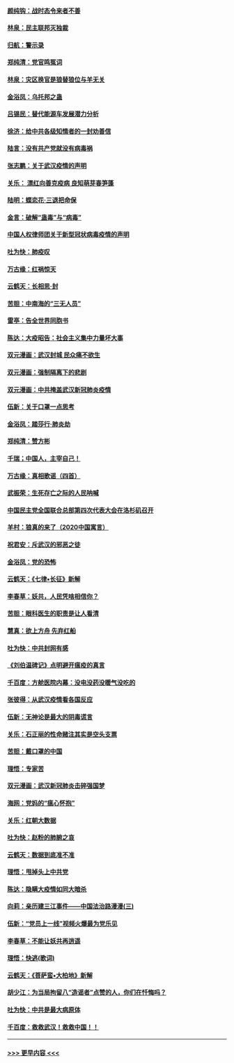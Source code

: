#### [颜纯钩：战时态令来者不善](../pages/nsc993/n11872011.md?t=02161322) 
#### [林泉：民主联邦灭独裁](../pages/nsc993/n11870998.md?t=02161322) 
#### [归航：警示录](../pages/nsc993/n11870963.md?t=02161322) 
#### [郑纯清：党官鸣冤词](../pages/nsc993/n11870938.md?t=02161322) 
#### [林泉：灾区换官是狼替狼位与羊无关](../pages/nsc993/n11870896.md?t=02161322) 
#### [金浴凤：乌托邦之蛊](../pages/nsc993/n11870879.md?t=02161322) 
#### [吕锡民：替代能源车发展潜力分析](../pages/nsc993/n11870656.md?t=02161322) 
#### [徐济：给中共各级知情者的一封劝善信](../pages/nsc993/n11868561.md?t=02161322) 
#### [陆言：没有共产党就没有病毒祸](../pages/nsc993/n11868232.md?t=02161322) 
#### [张志鹏：关于武汉疫情的声明](../pages/nsc993/n11867182.md?t=02161322) 
#### [关乐： 漂红向善克疫病 良知萌芽春笋蓬](../pages/nsc993/n11865710.md?t=02161322) 
#### [陆明：蝶恋花‧三退把命保](../pages/nsc993/n11865673.md?t=02161322) 
#### [金言：破解“蛊毒”与“病毒”](../pages/nsc993/n11864103.md?t=02161322) 
#### [中国人权律师团关于新型冠状病毒疫情的声明](../pages/nsc993/n11864249.md?t=02161322) 
#### [吐为快：肺疫叹](../pages/nsc993/n11864027.md?t=02161322) 
#### [万古缘：红祸惊天](../pages/nsc993/n11864079.md?t=02161322) 
#### [云鹤天：长相思‧封](../pages/nsc993/n11864006.md?t=02161322) 
#### [苦胆：中南海的“三无人员”](../pages/nsc993/n11862997.md?t=02161322) 
#### [雷亭：告全世界同胞书](../pages/nsc993/n11862572.md?t=02161322) 
#### [陈达：大疫昭告：社会主义集中力量坏大事](../pages/nsc993/n11859419.md?t=02161322) 
#### [双元漫画：武汉封城 民众痛不欲生](../pages/nsc993/n11859287.md?t=02161322) 
#### [双元漫画：强制隔离下的悲剧](../pages/nsc993/n11859244.md?t=02161322) 
#### [双元漫画：中共掩盖武汉新冠肺炎疫情](../pages/nsc993/n11858249.md?t=02161322) 
#### [伍新：关于口罩一点思考](../pages/nsc993/n11859195.md?t=02161322) 
#### [金浴凤：踏莎行‧肺炎劫](../pages/nsc993/n11858227.md?t=02161322) 
#### [郑纯清：赞方彬](../pages/nsc993/n11856803.md?t=02161322) 
#### [千瑞；中国人，主宰自己！](../pages/nsc993/n11856793.md?t=02161322) 
#### [万古缘：真相歌谣（四首）](../pages/nsc993/n11856263.md?t=02161322) 
#### [武振荣：生死存亡之际的人民呐喊](../pages/nsc993/n11856256.md?t=02161322) 
#### [中国民主党全国联合总部第四次代表大会在洛杉矶召开](../pages/nsc993/n11856344.md?t=02161322) 
#### [羊村：狼真的来了（2020中国寓言）](../pages/nsc993/n11856229.md?t=02161322) 
#### [祝君安：斥武汉的邪恶之徒](../pages/nsc993/n11855861.md?t=02161322) 
#### [金浴凤：党的恐怖](../pages/nsc993/n11855849.md?t=02161322) 
#### [云鹤天：《七律▪长征》新解](../pages/nsc993/n11855479.md?t=02161322) 
#### [李春草：妖共，人民凭啥相信你？](../pages/nsc993/n11855196.md?t=02161322) 
#### [苦胆：眼科医生的职责是让人看清](../pages/nsc993/n11853840.md?t=02161322) 
#### [慧真：欲上方舟 先弃红船](../pages/nsc993/n11853483.md?t=02161322) 
#### [吐为快：中共封网有感](../pages/nsc993/n11852575.md?t=02161322) 
#### [《刘伯温碑记》点明避开瘟疫的真言](../pages/nsc993/n11852128.md?t=02161322) 
#### [千百度：方舱医院内幕：没电没药没暖气没吃的](../pages/nsc993/n11850211.md?t=02161322) 
#### [张彼得：从武汉疫情看各国反应](../pages/nsc993/n11850102.md?t=02161322) 
#### [伍新：无神论是最大的阴毒谎言](../pages/nsc993/n11846129.md?t=02161322) 
#### [关乐：石正丽的性命赌注其实是空头支票](../pages/nsc993/n11846109.md?t=02161322) 
#### [苦胆：戴口罩的中国](../pages/nsc993/n11845576.md?t=02161322) 
#### [理悟：专家苦](../pages/nsc993/n11845564.md?t=02161322) 
#### [双元漫画：武汉新冠肺炎击碎强国梦](../pages/nsc993/n11843320.md?t=02161322) 
#### [海网：党妈的“瘟心怀抱”](../pages/nsc993/n11840740.md?t=02161322) 
#### [关乐：红朝大数据](../pages/nsc993/n11840675.md?t=02161322) 
#### [吐为快：赵粉的肺腑之哀](../pages/nsc993/n11840618.md?t=02161322) 
#### [云鹤天：数据到底准不准](../pages/nsc993/n11840325.md?t=02161322) 
#### [理悟：甩掉头上中共党](../pages/nsc993/n11838826.md?t=02161322) 
#### [陈达：隐瞒大疫情如同大暗杀](../pages/nsc993/n11838771.md?t=02161322) 
#### [向莉：亲历建三江事件——中国法治路漫漫(三)](../pages/nsc993/n11831825.md?t=02161322) 
#### [伍新：“党员上一线”视频火爆最为党乐见](../pages/nsc993/n11838200.md?t=02161322) 
#### [李春草：不能让妖共再逍遥](../pages/nsc993/n11838102.md?t=02161322) 
#### [理悟：快逃(歌词)](../pages/nsc993/n11838083.md?t=02161322) 
#### [云鹤天：《菩萨蛮▪大柏地》新解](../pages/nsc993/n11838059.md?t=02161322) 
#### [胡少江：为当局拘留八“造谣者”点赞的人，你们在忏悔吗？](../pages/nsc993/n11836801.md?t=02161322) 
#### [吐为快：中共是最大病原体](../pages/nsc993/n11836748.md?t=02161322) 
#### [千百度：救救武汉！救救中国！！](../pages/nsc993/n11836145.md?t=02161322) 

----
#### [ >>> 更早内容 <<< ](../indexes/nsc993-earlier.md)
